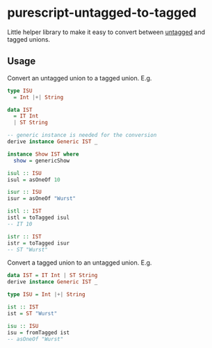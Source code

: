 # purescript-untagged-to-tagged

Little helper library to make it easy to convert between [untagged](https://github.com/jvliwanag/purescript-untagged-union) and tagged unions.

## Usage 

Convert an untagged union to a tagged union. E.g. 

```purescript
type ISU
  = Int |+| String

data IST
  = IT Int
  | ST String

-- generic instance is needed for the conversion
derive instance Generic IST _

instance Show IST where
  show = genericShow

isul :: ISU
isul = asOneOf 10

isur :: ISU
isur = asOneOf "Wurst"

istl :: IST
istl = toTagged isul 
-- IT 10

istr :: IST 
istr = toTagged isur 
-- ST "Wurst"
```

Convert a tagged union to an untagged union. E.g. 

```purescript
data IST = IT Int | ST String 
derive instance Generic IST _ 

type ISU = Int |+| String 

ist :: IST
ist = ST "Wurst"

isu :: ISU 
isu = fromTagged ist
-- asOneOf "Wurst"
```